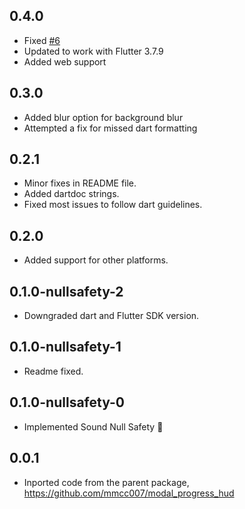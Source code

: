## 0.4.0

- Fixed [#6](https://github.com/kphanipavan/modal_progress_hud_nsn/issues/6)
- Updated to work with Flutter 3.7.9
- Added web support

## 0.3.0

- Added blur option for background blur
- Attempted a fix for missed dart formatting

## 0.2.1

- Minor fixes in README file.
- Added dartdoc strings.
- Fixed most issues to follow dart guidelines.

## 0.2.0

-   Added support for other platforms.

## 0.1.0-nullsafety-2

-   Downgraded dart and Flutter SDK version.

## 0.1.0-nullsafety-1

-   Readme fixed.

## 0.1.0-nullsafety-0

-   Implemented Sound Null Safety 💪

## 0.0.1

-   Inported code from the parent package, https://github.com/mmcc007/modal_progress_hud
